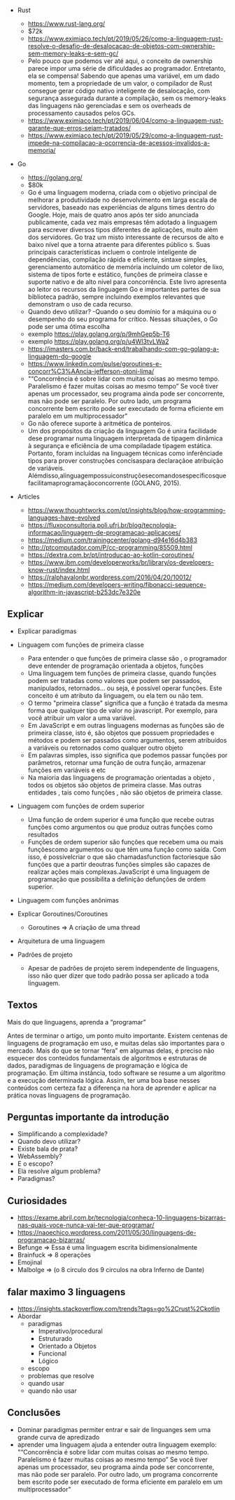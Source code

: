 * Rust 
    - https://www.rust-lang.org/
    - $72k
    - https://www.eximiaco.tech/pt/2019/05/26/como-a-linguagem-rust-resolve-o-desafio-de-desalocacao-de-objetos-com-ownership-sem-memory-leaks-e-sem-gc/
    - Pelo pouco que podemos ver até aqui, o conceito de ownership parece impor uma série de dificuldades ao programador. Entretanto, ela se compensa!
      Sabendo que apenas uma variável, em um dado momento, tem a propriedade de um valor, o compilador de Rust consegue gerar código nativo inteligente de desalocação, com segurança assegurada durante a compilação, sem os memory-leaks das linguagens não gerenciadas e sem os overheads de processamento causados pelos GCs.
    - https://www.eximiaco.tech/pt/2019/06/04/como-a-linguagem-rust-garante-que-erros-sejam-tratados/
    - https://www.eximiaco.tech/pt/2019/05/29/como-a-linguagem-rust-impede-na-compilacao-a-ocorrencia-de-acessos-invalidos-a-memoria/

* Go 
    - https://golang.org/ 
    - $80k
    - Go é uma linguagem moderna, criada com o objetivo principal de melhorar a produtividade no desenvolvimento em larga escala de servidores, baseado nas experiências de alguns times dentro do Google. Hoje, mais de quatro anos após ter sido anunciada publicamente, cada vez mais empresas têm adotado a linguagem para escrever diversos tipos diferentes de aplicações, muito além dos servidores. Go traz um misto interessante de recursos de alto e baixo nível que a torna atraente para diferentes público s. Suas principais características incluem o controle inteligente de dependências, compilação rápida e eficiente, sintaxe simples, gerenciamento automático de memória incluindo um coletor de lixo, sistema de tipos forte e estático, funções de primeira classe e suporte nativo e de alto nível para concorrência. Este livro apresenta ao leitor os recursos da linguagem Go e importantes partes de sua biblioteca padrão, sempre incluindo exemplos relevantes que demonstram o uso de cada recurso.
    - Quando devo utilizar?
        -Quando o seu domínio for a máquina ou o desempenho do seu programa for crítico. Nessas situações, o Go pode ser uma ótima escolha
    - exemplo https://play.golang.org/p/9mhGep5b-T6
    - exemplo https://play.golang.org/p/u4WI3tvLWa2
    - https://imasters.com.br/back-end/trabalhando-com-go-golang-a-linguagem-do-google
    - https://www.linkedin.com/pulse/goroutines-e-concorr%C3%AAncia-jefferson-otoni-lima/
    - "“Concorrência é sobre lidar com muitas coisas ao mesmo tempo. Paralelismo é fazer muitas coisas ao mesmo tempo”
      Se você tiver apenas um processador, seu programa ainda pode ser concorrente, mas não pode ser paralelo. Por outro lado, um programa concorrente bem escrito pode ser executado de forma eficiente em paralelo em um multiprocessador"
    - Go não oferece suporte à aritmética de ponteiros.
    - Um dos propósitos da criação da linguagem Go é unira facilidade dese programar numa linguagem interpretada de tipagem dinâmica à segurança e eficiência de uma compiladade tipagem estática. Portanto, foram incluídas na linguagem técnicas como inferênciade tipos para prover construções concisaspara declaraçãoe atribuição de variáveis. Alémdisso,alinguagempossuiconstruçõesecomandosespecíficosquefacilitamaprogramaçãoconcorrente (GOLANG, 2015).




* Articles
    - https://www.thoughtworks.com/pt/insights/blog/how-programming-languages-have-evolved
    - https://fluxoconsultoria.poli.ufrj.br/blog/tecnologia-informacao/linguagem-de-programacao-aplicacoes/
    - https://medium.com/trainingcenter/golang-d94e16d4b383
    - http://ptcomputador.com/P/cc-programming/85509.html
    - https://dextra.com.br/pt/introducao-ao-kotlin-coroutines/
    - https://www.ibm.com/developerworks/br/library/os-developers-know-rust/index.html
    - https://ralphavalonbr.wordpress.com/2016/04/20/10012/
    - https://medium.com/developers-writing/fibonacci-sequence-algorithm-in-javascript-b253dc7e320e

## Explicar
* Explicar paradigmas
* Linguagem com funções de primeira classe
    - Para entender o que funções de primeira classe são , o programador deve entender de programação orientada a objetos, funções 
    - Uma linguagem tem funções de primeira classe, quando funções podem ser tratadas como valores que podem ser passados, manipulados, retornados... ou seja, é       possível operar funções. Este conceito é um atributo da linguagem, ou ela tem ou não tem.
    - O termo "primeira classe" significa que a função é tratada da mesma forma que qualquer tipo de valor no javascript. Por exemplo, para você atribuir um valor a   uma variável.
    - Em JavaScript e em outras linguagens modernas as funções são de primeira classe, isto é, são objetos que possuem propriedades e métodos e podem ser passados     como argumentos, serem atribuídos a variáveis ou retornados como qualquer outro objeto
    - Em palavras simples, isso significa que podemos passar funções por parâmetros, retornar uma função de outra função, armazenar funções em variáveis e etc
    - Na maioria das linguagens de programação orientadas a objeto , todos os objetos são objetos de primeira classe. Mas outras entidades , tais como funções , não   são objetos de primeira classe.
    

* Linguagem com funções de ordem superior 
    - Uma função de ordem superior é uma função que recebe outras funções como argumentos ou que produz outras funções como resultados
    - Funções de ordem superior são funções que recebem uma ou mais funçõescomo argumentos ou que têm uma função como saída. Com isso, é possívelcriar o que são chamadasfunction factoriesque são funções que a partir deoutras funções simples são capazes de realizar ações mais complexas.JavaScript é uma linguagem de programação que possibilita a definição defunções de ordem superior.
* Linguagem com funções anônimas
* Explicar Goroutines/Coroutines
    - Goroutines => A criação de uma thread 
* Arquitetura de uma linguagem
* Padrões de projeto
    - Apesar de padrões de projeto serem independente de linguagens, isso não quer dizer que todo padrão possa ser aplicado a toda linguagem.

## Textos
Mais do que linguagens, aprenda a “programar”

Antes de terminar o artigo, um ponto muito importante. Existem centenas de linguagens de programação em uso, e muitas delas são importantes para o mercado. Mais do que se tornar “fera” em algumas delas, é preciso não esquecer dos conteúdos fundamentais de algoritmos e estruturas de dados, paradigmas de linguagens de programação e lógica de programação. Em última instância, todo software se resume a um algoritmo e a execução determinada lógica. Assim, ter uma boa base nesses conteúdos com certeza faz a diferença na hora de aprender e aplicar na prática novas linguagens de programação.


## Perguntas importante da introdução

* Simplificando a complexidade?
* Quando devo utilizar?
* Existe bala de prata?
* WebAssembly?
* E o escopo?
* Ela resolve algum problema?
* Paradigmas?

## Curiosidades
* https://exame.abril.com.br/tecnologia/conheca-10-linguagens-bizarras-nas-quais-voce-nunca-vai-ter-que-programar/
* https://naoechico.wordpress.com/2011/05/30/linguagens-de-programacao-bizarras/
* Befunge => Essa é uma linguagem escrita bidimensionalmente
* Brainfuck => 8 operações
* Emojinal
* Malbolge => (o 8 circulo dos 9 circulos na obra Inferno de Dante)

## falar maximo 3 linguagens
* https://insights.stackoverflow.com/trends?tags=go%2Crust%2Ckotlin
* Abordar
    - paradigmas
        - Imperativo/procedural
        - Estruturado
        - Orientado a Objetos
        - Funcional
        - Lógico
    - escopo
    - problemas que resolve
    - quando usar
    - quando não usar

## Conclusões
* Dominar paradigmas permiter entrar e sair de linguanges sem uma grande curva de apredizado 
* aprender uma linguagem ajuda a entender outra linguagem exemplo: "“Concorrência é sobre lidar com muitas coisas ao mesmo tempo. Paralelismo é fazer muitas coisas    ao mesmo tempo” Se você tiver apenas um processador, seu programa ainda pode ser concorrente, mas não pode ser paralelo. Por outro lado, um programa concorrente     bem escrito pode ser executado de forma eficiente em paralelo em um multiprocessador"   